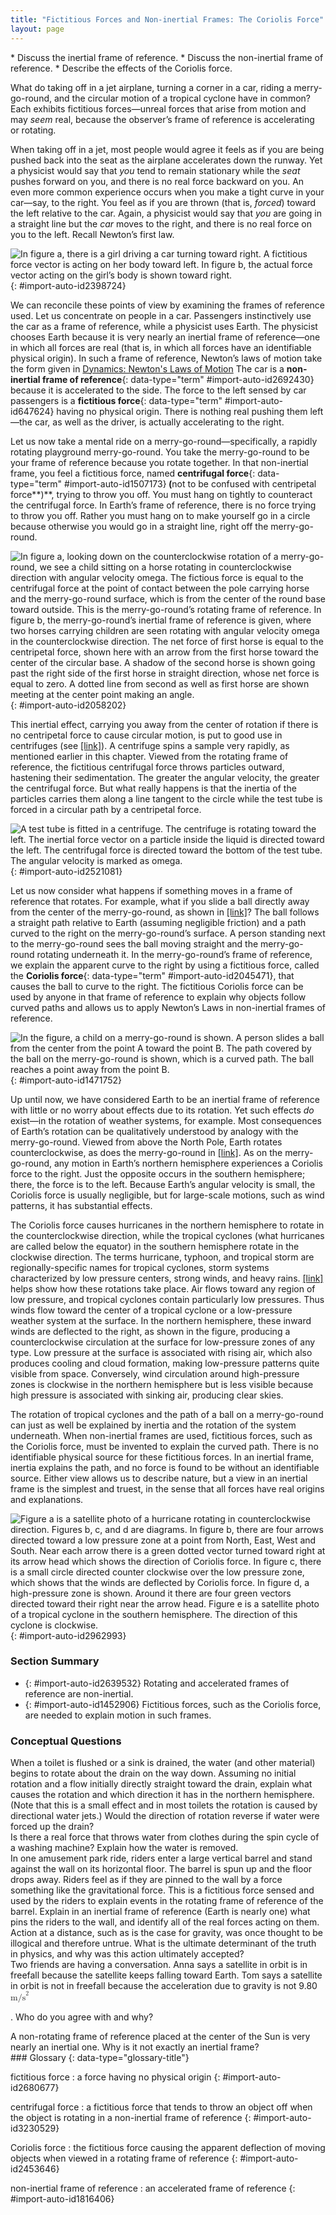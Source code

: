 ```yaml
---
title: "Fictitious Forces and Non-inertial Frames: The Coriolis Force"
layout: page
---
```



<div data-type="abstract" markdown="1">
* Discuss the inertial frame of reference.
* Discuss the non-inertial frame of reference.
* Describe the effects of the Coriolis force.

</div>

What do taking off in a jet airplane, turning a corner in a car, riding a merry-go-round, and the circular motion of a tropical cyclone have in common? Each exhibits fictitious forces—unreal forces that arise from motion and may *seem* real, because the observer’s frame of reference is accelerating or rotating.

When taking off in a jet, most people would agree it feels as if you are being pushed back into the seat as the airplane accelerates down the runway. Yet a physicist would say that *you* tend to remain stationary while the *seat* pushes forward on you, and there is no real force backward on you. An even more common experience occurs when you make a tight curve in your car—say, to the right. You feel as if you are thrown (that is, *forced*) toward the left relative to the car. Again, a physicist would say that *you* are going in a straight line but the *car* moves to the right, and there is no real force on you to the left. Recall Newton’s first law.

 ![In figure a, there is a girl driving a car turning toward right. A fictitious force vector is acting on her body toward left. In figure b, the actual force vector acting on the girl&#x2019;s body is shown toward right.](../resources/Figure_07_04_01a.jpg "(a) The car driver feels herself forced to the left relative to the car when she makes a right turn. This is a fictitious force arising from the use of the car as a frame of reference. (b) In the Earth&#x2019;s frame of reference, the driver moves in a straight line, obeying Newton&#x2019;s first law, and the car moves to the right. There is no real force to the left on the driver relative to Earth. There is a real force to the right on the car to make it turn."){: #import-auto-id2398724}

We can reconcile these points of view by examining the frames of reference used. Let us concentrate on people in a car. Passengers instinctively use the car as a frame of reference, while a physicist uses Earth. The physicist chooses Earth because it is very nearly an inertial frame of reference—one in which all forces are real (that is, in which all forces have an identifiable physical origin). In such a frame of reference, Newton’s laws of motion take the form given in [Dynamics: Newton\'s Laws of Motion](/contents/m42129) The car is a **non-inertial frame of reference**{: data-type="term" #import-auto-id2692430} because it is accelerated to the side. The force to the left sensed by car passengers is a **fictitious force**{: data-type="term" #import-auto-id647624} having no physical origin. There is nothing real pushing them left—the car, as well as the driver, is actually accelerating to the right.

Let us now take a mental ride on a merry-go-round—specifically, a rapidly rotating playground merry-go-round. You take the merry-go-round to be your frame of reference because you rotate together. In that non-inertial frame, you feel a fictitious force, named **centrifugal force**{: data-type="term" #import-auto-id1507173}<strong> (</strong>not to be confused with centripetal force**)**, trying to throw you off. You must hang on tightly to counteract the centrifugal force. In Earth’s frame of reference, there is no force trying to throw you off. Rather you must hang on to make yourself go in a circle because otherwise you would go in a straight line, right off the merry-go-round.

 ![In figure a, looking down on the counterclockwise rotation of a merry-go-round, we see a child sitting on a horse rotating in counterclockwise direction with angular velocity omega. The fictious force is equal to the centrifugal force at the point of contact between the pole carrying horse and the merry-go-round surface, which is from the center of the round base toward outside. This is the merry-go-round&#x2019;s rotating frame of reference. In figure b, the merry-go-round&#x2019;s inertial frame of reference is given, where two horses carrying children are seen rotating with angular velocity omega in the counterclockwise direction. The net force of first horse is equal to the centripetal force, shown here with an arrow from the first horse toward the center of the circular base. A shadow of the second horse is shown going past the right side of the first horse in straight direction, whose net force is equal to zero. A dotted line from second as well as first horse are shown meeting at the center point making an angle.](../resources/Figure_07_04_02a.jpg "(a) A rider on a merry-go-round feels as if he is being thrown off. This fictitious force is called the centrifugal force&#x2014;it explains the rider&#x2019;s motion in the rotating frame of reference.  (b) In an inertial frame of reference and according to Newton&#x2019;s laws, it is his inertia that carries him off and not a real force (the  unshaded rider has Fnet=0 size 12{F rSub { size 8{&quot;net&quot;} } =0} {} and heads in a straight line). A real force, Fcentripetal size 12{F rSub { size 8{&quot;centripetal&quot;} } } {}, is needed to cause a circular path. "){: #import-auto-id2058202}

This inertial effect, carrying you away from the center of rotation if there is no centripetal force to cause circular motion, is put to good use in centrifuges (see [\[link\]](#import-auto-id2521081)). A centrifuge spins a sample very rapidly, as mentioned earlier in this chapter. Viewed from the rotating frame of reference, the fictitious centrifugal force throws particles outward, hastening their sedimentation. The greater the angular velocity, the greater the centrifugal force. But what really happens is that the inertia of the particles carries them along a line tangent to the circle while the test tube is forced in a circular path by a centripetal force.

 ![A test tube is fitted in a centrifuge. The centrifuge is rotating toward the left. The inertial force vector on a particle inside the liquid is directed toward the left. The  centrifugal force is directed toward the bottom of the test tube. The angular velocity is marked as omega.](../resources/Figure_07_04_03a.jpg "Centrifuges use inertia to perform their task. Particles in the fluid sediment come out because their inertia carries them away from the center of rotation. The large angular velocity of the centrifuge quickens the sedimentation. Ultimately, the particles will come into contact with the test tube walls, which will then supply the centripetal force needed to make them move in a circle of constant radius."){: #import-auto-id2521081}

Let us now consider what happens if something moves in a frame of reference that rotates. For example, what if you slide a ball directly away from the center of the merry-go-round, as shown in [\[link\]](#import-auto-id1471752)? The ball follows a straight path relative to Earth (assuming negligible friction) and a path curved to the right on the merry-go-round’s surface. A person standing next to the merry-go-round sees the ball moving straight and the merry-go-round rotating underneath it. In the merry-go-round’s frame of reference, we explain the apparent curve to the right by using a fictitious force, called the **Coriolis force**{: data-type="term" #import-auto-id2045471}, that causes the ball to curve to the right. The fictitious Coriolis force can be used by anyone in that frame of reference to explain why objects follow curved paths and allows us to apply Newton’s Laws in non-inertial frames of reference.

![In the figure, a child on a merry-go-round is shown. A person slides a ball from the center from the point A toward the point B. The path covered by the ball on the merry-go-round is shown, which is a curved path. The ball reaches a point away from the point B.](../resources/Figure_07_04_04a.jpg "Looking down on the counterclockwise rotation of a merry-go-round, we see that a ball slid straight toward the edge follows a path curved to the right. The person slides the ball toward point B, starting at point A. Both points rotate to the shaded positions (A&#x2019; and B&#x2019;) shown in the time that the ball follows the curved path in the rotating frame and a straight path in Earth&#x2019;s frame."){: #import-auto-id1471752}

Up until now, we have considered Earth to be an inertial frame of reference with little or no worry about effects due to its rotation. Yet such effects *do* exist—in the rotation of weather systems, for example. Most consequences of Earth’s rotation can be qualitatively understood by analogy with the merry-go-round. Viewed from above the North Pole, Earth rotates counterclockwise, as does the merry-go-round in [\[link\]](#import-auto-id1471752). As on the merry-go-round, any motion in Earth’s northern hemisphere experiences a Coriolis force to the right. Just the opposite occurs in the southern hemisphere; there, the force is to the left. Because Earth’s angular velocity is small, the Coriolis force is usually negligible, but for large-scale motions, such as wind patterns, it has substantial effects.

The Coriolis force causes hurricanes in the northern hemisphere to rotate in the counterclockwise direction, while the tropical cyclones (what hurricanes are called below the equator) in the southern hemisphere rotate in the clockwise direction. The terms hurricane, typhoon, and tropical storm are regionally-specific names for tropical cyclones, storm systems characterized by low pressure centers, strong winds, and heavy rains. [\[link\]](#import-auto-id2962993) helps show how these rotations take place. Air flows toward any region of low pressure, and tropical cyclones contain particularly low pressures. Thus winds flow toward the center of a tropical cyclone or a low-pressure weather system at the surface. In the northern hemisphere, these inward winds are deflected to the right, as shown in the figure, producing a counterclockwise circulation at the surface for low-pressure zones of any type. Low pressure at the surface is associated with rising air, which also produces cooling and cloud formation, making low-pressure patterns quite visible from space. Conversely, wind circulation around high-pressure zones is clockwise in the northern hemisphere but is less visible because high pressure is associated with sinking air, producing clear skies.

The rotation of tropical cyclones and the path of a ball on a merry-go-round can just as well be explained by inertia and the rotation of the system underneath. When non-inertial frames are used, fictitious forces, such as the Coriolis force, must be invented to explain the curved path. There is no identifiable physical source for these fictitious forces. In an inertial frame, inertia explains the path, and no force is found to be without an identifiable source. Either view allows us to describe nature, but a view in an inertial frame is the simplest and truest, in the sense that all forces have real origins and explanations.

 ![Figure a is a satellite photo of a hurricane rotating in counterclockwise direction. Figures b, c, and d are diagrams. In figure b, there are four arrows directed toward a low pressure zone at a point from North, East, West and South. Near each arrow there is a green dotted vector turned toward right at its arrow head which shows the direction of Coriolis force. In figure c, there is a small circle directed counter clockwise over the low pressure zone, which shows that the winds are deflected by Coriolis force. In figure d, a high-pressure zone is shown. Around it there are four green vectors directed toward their right near the arrow head. Figure e is a satellite photo of a tropical cyclone in the southern hemisphere. The direction of this cyclone is clockwise.](../resources/Figure_07_04_05a.jpg "(a) The counterclockwise rotation of this northern hemisphere hurricane is a major consequence of the Coriolis force. (credit: NASA)  (b) Without the Coriolis force, air would flow straight into a low-pressure zone, such as that found in tropical cyclones.  (c) The Coriolis force deflects the winds to the right, producing a counterclockwise rotation. (d) Wind flowing away from a high-pressure zone is also deflected to the right, producing a clockwise rotation.  (e) The opposite direction of rotation is produced by the Coriolis force in the southern hemisphere, leading to tropical cyclones. (credit: NASA)"){: #import-auto-id2962993}

### Section Summary

* {: #import-auto-id2639532} Rotating and accelerated frames of reference are non-inertial.
* {: #import-auto-id1452906} Fictitious forces, such as the Coriolis force, are needed to explain motion in such frames.

### Conceptual Questions

<div data-type="exercise" data-element-type="conceptual-questions">
<div data-type="problem" markdown="1">
When a toilet is flushed or a sink is drained, the water (and other material) begins to rotate about the drain on the way down. Assuming no initial rotation and a flow initially directly straight toward the drain, explain what causes the rotation and which direction it has in the northern hemisphere. (Note that this is a small effect and in most toilets the rotation is caused by directional water jets.) Would the direction of rotation reverse if water were forced up the drain?

</div>
</div>

<div data-type="exercise" data-element-type="conceptual-questions">
<div data-type="problem" markdown="1">
Is there a real force that throws water from clothes during the spin cycle of a washing machine? Explain how the water is removed.

</div>
</div>

<div data-type="exercise" data-element-type="conceptual-questions">
<div data-type="problem" markdown="1">
In one amusement park ride, riders enter a large vertical barrel and stand against the wall on its horizontal floor. The barrel is spun up and the floor drops away. Riders feel as if they are pinned to the wall by a force something like the gravitational force. This is a fictitious force sensed and used by the riders to explain events in the rotating frame of reference of the barrel. Explain in an inertial frame of reference (Earth is nearly one) what pins the riders to the wall, and identify all of the real forces acting on them.

</div>
</div>

<div data-type="exercise" data-element-type="conceptual-questions">
<div data-type="problem" markdown="1">
Action at a distance, such as is the case for gravity, was once thought to be illogical and therefore untrue. What is the ultimate determinant of the truth in physics, and why was this action ultimately accepted?

</div>
</div>

<div data-type="exercise" data-element-type="conceptual-questions">
<div data-type="problem" markdown="1">
Two friends are having a conversation. Anna says a satellite in orbit is in freefall because the satellite keeps falling toward Earth. Tom says a satellite in orbit is not in freefall because the acceleration due to gravity is not 9.80 <math xmlns="http://www.w3.org/1998/Math/MathML"><semantics><mrow><mrow><msup><mtext>m/s</mtext><mrow><mn>2</mn></mrow></msup></mrow><mrow /></mrow><annotation encoding="StarMath 5.0"> size 12{"m/s" rSup { size 8{2} } } {}</annotation></semantics></math>

. Who do you agree with and why?

</div>
</div>

<div data-type="exercise" data-element-type="conceptual-questions">
<div data-type="problem" markdown="1">
A non-rotating frame of reference placed at the center of the Sun is very nearly an inertial one. Why is it not exactly an inertial frame?

</div>
</div>

<div data-type="glossary" markdown="1">
### Glossary
{: data-type="glossary-title"}

fictitious force
: a force having no physical origin
{: #import-auto-id2680677}

centrifugal force
: a fictitious force that tends to throw an object off when the object is rotating in a non-inertial frame of reference
{: #import-auto-id3230529}

Coriolis force
: the fictitious force causing the apparent deflection of moving objects when viewed in a rotating frame of reference
{: #import-auto-id2453646}

non-inertial frame of reference
: an accelerated frame of reference
{: #import-auto-id1816406}

</div>


